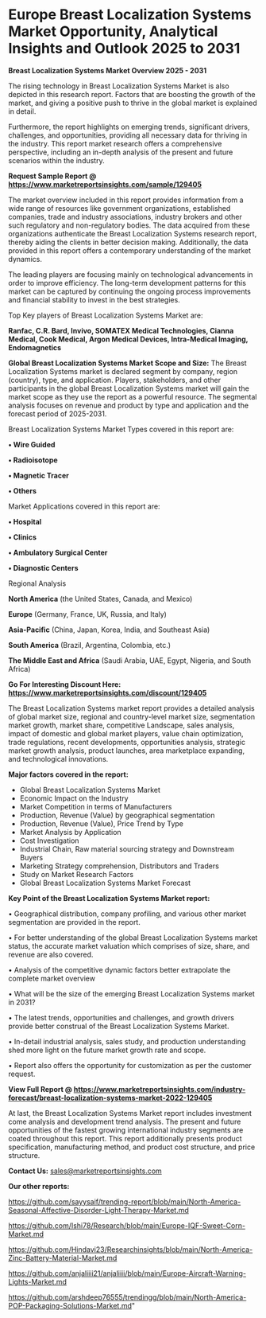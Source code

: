 # Europe Breast Localization Systems Market Opportunity, Analytical Insights and Outlook 2025 to 2031

<Strong> Breast Localization Systems Market Overview 2025 - 2031</strong>

The rising technology in Breast Localization Systems Market is also depicted in this research report. Factors that are boosting the growth of the market, and giving a positive push to thrive in the global market is explained in detail.

Furthermore, the report highlights on emerging trends, significant drivers, challenges, and opportunities, providing all necessary data for thriving in the industry. This report market research offers a comprehensive perspective, including an in-depth analysis of the present and future scenarios within the industry.

<strong>Request Sample Report @ <a href=https://www.marketreportsinsights.com/sample/129405>https://www.marketreportsinsights.com/sample/129405</a></strong>

The market overview included in this report provides information from a wide range of resources like government organizations, established companies, trade and industry associations, industry brokers and other such regulatory and non-regulatory bodies. The data acquired from these organizations authenticate the Breast Localization Systems research report, thereby aiding the clients in better decision making. Additionally, the data provided in this report offers a contemporary understanding of the market dynamics.

The leading players are focusing mainly on technological advancements in order to improve efficiency. The long-term development patterns for this market can be captured by continuing the ongoing process improvements and financial stability to invest in the best strategies.

Top Key players of Breast Localization Systems Market are:

<strong>Ranfac, C.R. Bard, Invivo, SOMATEX Medical Technologies, Cianna Medical, Cook Medical, Argon Medical Devices, Intra-Medical Imaging, Endomagnetics</strong>

<strong><b>Global Breast Localization Systems Market Scope and Size:</b></strong>
The Breast Localization Systems market is declared segment by company, region (country), type, and application. Players, stakeholders, and other participants in the global Breast Localization Systems market will gain the market scope as they use the report as a powerful resource. The segmental analysis focuses on revenue and product by type and application and the forecast period of 2025-2031.

Breast Localization Systems Market Types covered in this report are:

<strong>• Wire Guided

• Radioisotope

• Magnetic Tracer

• Others</strong>

Market Applications covered in this report are:

<strong>• Hospital

• Clinics

• Ambulatory Surgical Center

• Diagnostic Centers</strong> 

Regional Analysis

<strong>North America</strong> (the United States, Canada, and Mexico)

<strong>Europe</strong> (Germany, France, UK, Russia, and Italy)

<strong>Asia-Pacific</strong> (China, Japan, Korea, India, and Southeast Asia)

<strong>South America</strong> (Brazil, Argentina, Colombia, etc.)

<strong>The Middle East and Africa</strong> (Saudi Arabia, UAE, Egypt, Nigeria, and South Africa)

<strong>Go For Interesting Discount Here: <a href=https://www.marketreportsinsights.com/discount/129405>https://www.marketreportsinsights.com/discount/129405</a></strong>

The Breast Localization Systems market report provides a detailed analysis of global market size, regional and country-level market size, segmentation market growth, market share, competitive Landscape, sales analysis, impact of domestic and global market players, value chain optimization, trade regulations, recent developments, opportunities analysis, strategic market growth analysis, product launches, area marketplace expanding, and technological innovations.

<strong><b>Major factors covered in the report:</b></strong>
<ul>
  <li>Global Breast Localization Systems Market </li>
  <li>Economic Impact on the Industry</li>
  <li>Market Competition in terms of Manufacturers</li>
  <li>Production, Revenue (Value) by geographical segmentation</li>
  <li>Production, Revenue (Value), Price Trend by Type</li>
  <li>Market Analysis by Application</li>
  <li>Cost Investigation</li>
  <li>Industrial Chain, Raw material sourcing strategy and Downstream Buyers</li>
  <li>Marketing Strategy comprehension, Distributors and Traders</li>
  <li>Study on Market Research Factors</li>
  <li>Global Breast Localization Systems Market Forecast</li>
</ul>

<strong><b>Key Point of the Breast Localization Systems Market report:</b></strong>

• Geographical distribution, company profiling, and various other market segmentation are provided in the report.

• For better understanding of the global Breast Localization Systems market status, the accurate market valuation which comprises of size, share, and revenue are also covered.

• Analysis of the competitive dynamic factors better extrapolate the complete market overview

• What will be the size of the emerging Breast Localization Systems market in 2031?

• The latest trends, opportunities and challenges, and growth drivers provide better construal of the Breast Localization Systems Market.

• In-detail industrial analysis, sales study, and production understanding shed more light on the future market growth rate and scope.

• Report also offers the opportunity for customization as per the customer request.

<strong><b>View Full Report @ <a href=https://www.marketreportsinsights.com/industry-forecast/breast-localization-systems-market-2022-129405>https://www.marketreportsinsights.com/industry-forecast/breast-localization-systems-market-2022-129405</a></b></strong>


At last, the Breast Localization Systems Market report includes investment come analysis and development trend analysis. The present and future opportunities of the fastest growing international industry segments are coated throughout this report. This report additionally presents product specification, manufacturing method, and product cost structure, and price structure.

<strong>Contact Us:</strong>
sales@marketreportsinsights.com

<strong>Our other reports:</strong>

<a href=https://github.com/sayysaif/trending-report/blob/main/North-America-Seasonal-Affective-Disorder-Light-Therapy-Market.md>https://github.com/sayysaif/trending-report/blob/main/North-America-Seasonal-Affective-Disorder-Light-Therapy-Market.md</a>

<a href=https://github.com/Ishi78/Research/blob/main/Europe-IQF-Sweet-Corn-Market.md>https://github.com/Ishi78/Research/blob/main/Europe-IQF-Sweet-Corn-Market.md</a>

<a href=https://github.com/Hindavi23/Researchinsights/blob/main/North-America-Zinc-Battery-Material-Market.md>https://github.com/Hindavi23/Researchinsights/blob/main/North-America-Zinc-Battery-Material-Market.md</a>

<a href=https://github.com/anjaliiii21/anjaliiii/blob/main/Europe-Aircraft-Warning-Lights-Market.md>https://github.com/anjaliiii21/anjaliiii/blob/main/Europe-Aircraft-Warning-Lights-Market.md</a>

<a href=https://github.com/arshdeep76555/trendingg/blob/main/North-America-POP-Packaging-Solutions-Market.md>https://github.com/arshdeep76555/trendingg/blob/main/North-America-POP-Packaging-Solutions-Market.md</a>"
